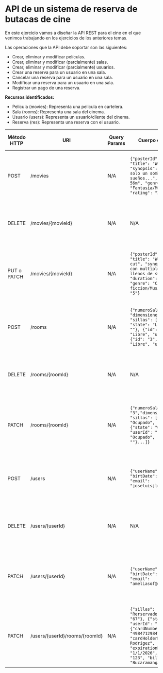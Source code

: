 # API de un sistema de reserva de butacas de cine

En este ejercicio vamos a diseñar la API REST para el cine en el que venimos trabajando en los ejercicios de los anteriores temas.

Las operaciones que la API debe soportar son las siguientes:
- Crear, eliminar y modificar películas.
- Crear, eliminar y modificar (parcialmente) salas.
- Crear, eliminar y modificar (parcialmente) usuarios.
- Crear una reserva para un usuario en una sala.
- Cancelar una reserva para un usuario en una sala.
- Modificar una reserva para un usuario en una sala.
- Registrar un pago de una reserva.

**Recursos identificados:**
- Pelicula (movies): Representa una pelicula en cartelera.
- Sala (rooms): Representa una sala del cinema.
- Usuario (users): Representa un usuario/cliente del cinema.
- Reserva (res): Representa una reserva con el usuario.

| Método HTTP                            | URI                   | Query Params  | Cuerpo de la Petición                                              | Cuerpo de la Respuesta                                                                | Códigos de Respuesta                                    |
|----------------------------------------|-----------------------|---------------|--------------------------------------------------------------------|---------------------------------------------------------------------------------------|---------------------------------------------------------|
| POST                                   | /movies                | N/A           | `{"posterId": "wonka", "title": "Wonka", "synopsis": "Armado con solo un sombrero lleno de sueños...", "duration": "1h 56m", "genre": "Fantasia/Musical", "rating": "3.9"}`          | `{"movieId": "456", "posterId": "wonka", "title": "Wonka", "synopsis": "Armado con solo un sombrero lleno de sueños...", "duration": "1h 56m", "genre": "Fantasia/Musical", "rating": "3.9"}`              | 201 Created<br/>400 Bad Request<br/>500 Internal Server Error |
| DELETE | /movies/{movieId}       | N/A           | N/A                                                                | `{"message": "Movie deleted"}`                                                        | 200 OK<br/>404 Not Found<br/>500 Internal Server Error      |
| PUT o PATCH                                    | /movies/{movieId} | N/A           | `{"posterId": "wonka:DC", "title": "Wonka: director's cut", "synopsis": "Armado con multiples sombreros llenos de sueños...", "duration": "3h 10m", "genre": "Ciencia ficcion/Musical", "rating": "5"}`          | `{"movieId": "456","posterId": "wonka:DC", "title": "Wonka: director's cut", "synopsis": "Armado con multiples sombreros llenos de sueños...", "duration": "3h 10m", "genre": "Ciencia ficcion/Musical", "rating": "5"}`                                                          | 200 OK<br/>400 Bad Request<br/>404 Not Found<br/>500 Internal Server Error |
| POST                                   | /rooms                | N/A           | `{"numeroSala": "5", "dimensiones": "10", "sillas": [{"id": "1", "state": "Libre", "userId": ""}, {"id": "2", "state": "Libre", "userId": ""}, {"id": "3", "state": "Libre", "userId": ""}...]}`          | `{"roomId": "3", "numeroSala": "5", "dimensiones": "10", "sillas": [{"id": "1", "state": "Libre", "userId": ""}, {"id": "2", "state": "Libre", "userId": ""}, {"id": "3", "state": "Libre", "userId": ""}...]}`              | 201 Created<br/>400 Bad Request<br/>500 Internal Server Error |
| DELETE | /rooms/{roomId}       | N/A           | N/A                                                                | `{"message": "Room deleted"}`                                                        | 200 OK<br/>404 Not Found<br/>500 Internal Server Error      |
| PATCH                                    | /rooms/{roomId} | N/A           | `{"numeroSala": "3","dimensiones": "12", "sillas": [{"state": "Ocupado", "userId": ""}, {"state": "Ocupado", "userId": ""}, {"state": "Ocupado", "userId": ""}...]}`          | `{"roomId": "3", "numeroSala": "3", "dimensiones": "12", "sillas": [{"id": "1", "state": "Ocupado", "userId": "1"}, {"id": "2", "state": "Ocupado", "userId": "1"}, {"id": "3", "state": "Ocupado", "userId": "1"}...]}`                       | 200 OK<br/>400 Bad Request<br/>404 Not Found<br/>500 Internal Server Error     |
| POST                                   | /users                | N/A           | `{"userName": "JoseLuis", "birtDate": "7/8/1995", "email": "joseluisjlgc95@gmail.com"}`          | `{"userId": "777", "userName": "JoseLuis", "birtDate": "7/8/1995", "email": "joseluisjlgc95@gmail.com"}`              | 201 Created<br/>400 Bad Request<br/>500 Internal Server Error |
| DELETE | /users/{userId}       | N/A           | N/A                                                                | `{"message": "User deleted"}`                                                        | 200 OK<br/>404 Not Found<br/>500 Internal Server Error      |
| PATCH                                    | /users/{userId} | N/A           | `{"userName": "Amelia", "birtDate": "4/2/2010", "email": "ameliasof@gmail.com"}`          | `{"userId": "1", "userName"": "Amelia", "birtDate": "4/2/2010", "email": "ameliasof@gmail.com"}`          | 200 OK<br/>400 Bad Request<br/>404 Not Found<br/>500 Internal Server Error     |
| PATCH                                  | /users/{userId}/rooms/{roomId}       | N/A           | `{"sillas": [{"state": "Rerservado", "userId": "67"}, {"state": "Libre", "userId": ""}]}, {"cardNumber": "498471298479", "cardHolderName": "Felipe Rodrigez", "expirationDate": "1/1/2026", "securityCode": "123", "billingAddress": "Bucaramanga-Calle 1 #1-1"}` | `{"sillas": [{"id": "32", state": "Libre", "userId": ""}, {"id": "33","state": "Reservado", "userId": "67"}]}`     | 202 Accepted<br/>400 Bad Request<br/>404 Not Found<br/>500 Internal Server Error |